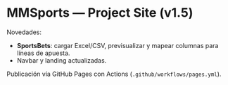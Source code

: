 # MMSports — Project Site (v1.5)

Novedades:
- **SportsBets**: cargar Excel/CSV, previsualizar y mapear columnas para líneas de apuesta.
- Navbar y landing actualizadas.

Publicación vía GitHub Pages con Actions (`.github/workflows/pages.yml`).

